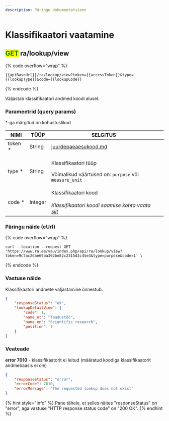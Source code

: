```yaml
---
description: Päringu dokumentatsioon
---
```


# Klassifikaatori vaatamine

## <mark style="color:green;">GET</mark> ra/lookup/view

{% code overflow="wrap" %}
```
{{apiBaseUrl}}/ra/lookup/view?token={{accessToken}}&type={{lookupType}}&code={{lookupCode}}
```
{% endcode %}

Väljastab klassifikaatori andmed koodi alusel.

### Parameetrid (query params)

\*-ga märgitud on kohustuslikud

<table><thead><tr><th>NIMI</th><th>TÜÜP</th><th>SELGITUS</th><th data-hidden></th></tr></thead><tbody><tr><td>token *</td><td>String</td><td><a data-mention href="../../juurdepaeaesukood.md">juurdepaeaesukood.md</a></td><td></td></tr><tr><td>type *</td><td>String</td><td><p>Klassifikaatori tüüp</p><p></p><p>Võimalikud väärtused on: <code>purpose</code> või <code>measure_unit</code></p></td><td></td></tr><tr><td>code *</td><td>Integer</td><td>Klassifikaatori kood<br><br><em>Klassifikaatori koodi saamise kohta vaata</em> <a href="klassifikaatorite-sirvimine.md#vastuse-naeide"><em>siit</em></a><em></em></td><td></td></tr></tbody></table>

### Päringu näide (cUrl)

{% code overflow="wrap" %}
```shell
curl --location --request GET 'https://www.ra.ee/vau/index.php/api/ra/lookup/view?token=9c7ac26ae69ba392be82c2315d3c45e3&type=purpose&code=1' \
```
{% endcode %}

### Vastuse näide

Klassifikaatori andmete väljastamine õnnestub.&#x20;

```json
{
    "responseStatus": "ok",
    "lookupDetailView": {
        "code": 1,
        "name_et": "Teadustöö",
        "name_en": "Scientific research",
        "position": 1
    }
}
```

### Veateade

**error 7010** - klassifikaatorit ei leitud (määratud koodiga klassifikaatorit andmebaasis ei ole)

```json
{
    "responseStatus": "error",
    "errorCode": 7010,
    "errorMessage": "The requested lookup does not exist"
}
```

{% hint style="info" %}
Pane tähele, et selles näites "responseStatus" on "error", aga vastuse "HTTP response status code" on "200 OK".
{% endhint %}
